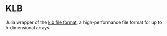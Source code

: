 # KLB
Julia wrapper of the [klb file format](https://bitbucket.org/fernandoamat/keller-lab-block-filetype), a high-performance file format for up to 5-dimensional arrays.
